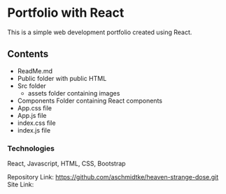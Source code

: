 # Portfolio with React
This is a simple web development portfolio created using React.

## Contents
- ReadMe.md
- Public folder with public HTML
- Src folder
    - assets folder containing images
- Components Folder containing React components
- App.css file
- App.js file
- index.css file
- index.js file

### Technologies
React, Javascript, HTML, CSS, Bootstrap

Repository Link: https://github.com/aschmidtke/heaven-strange-dose.git
Site Link: 

